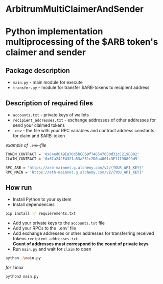 # ArbitrumMultiClaimerAndSender

# Python implementation multiprocessing of the $ARB token's claimer and sender

## Package description

- `main.py` - main module for execute
- `transfer.py` - module for transfer $ARB-tokens to recipient address

## Description of required files

- `accounts.txt` - private keys of wallets
- `recipient_addresses.txt` - exchange addresses of other addresses for send your claimed tokens
- `.env` - the file with your RPC variables and contract address constants for claim and $ARB-token

_example of `.env`-file_
```sh
TOKEN_CONTRACT = '0xC4ed0A9Ea70d5bCC69f748547650d32cC219D882'
CLAIM_CONTRACT = '0x67a24CE4321aB3aF51c2D0a4801c3E111D88C9d9'

RPC_ARB = 'https://arb-mainnet.g.alchemy.com/v2/{YOUR_API_KEY}'
RPC_MAIN = 'https://eth-mainnet.g.alchemy.com/v2/{YOU_API_KEY}'
```
## How run

- Install Python to your system
- Install dependencies

```sh
pip install -r requierements.txt
```

- Add your private keys to the `accounts.txt` file
- Add your RPCs to the `.env' file
- Add exchange addresses or other addresses for transferring received tokens `recipient_addresses.txt`<br/>
__Count of addresses must correspond to the count of private keys__
- Run `main.py` and wait for `claim` to open

```sh
python .\main.py
```

*for Linux*

```sh
python3 main.py
```
